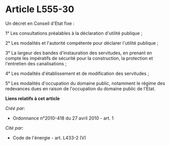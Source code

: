 # Article L555-30

Un décret en Conseil d'Etat fixe : 

1° Les consultations préalables à la déclaration d'utilité publique ; 

2° Les modalités et l'autorité compétente pour déclarer l'utilité publique ; 

3° La largeur des bandes d'instauration des servitudes, en prenant en compte les impératifs de sécurité pour la construction,
la protection et l'entretien des canalisations ; 

4° Les modalités d'établissement et de modification des servitudes ; 

5° Les modalités d'occupation du domaine public, notamment le régime des redevances dues en raison de l'occupation du domaine
public de l'Etat.

**Liens relatifs à cet article**

_Créé par_:

  - Ordonnance n°2010-418  du 27 avril 2010 - art. 1

_Cité par_:

  - Code de l'énergie - art. L433-2 (V)
